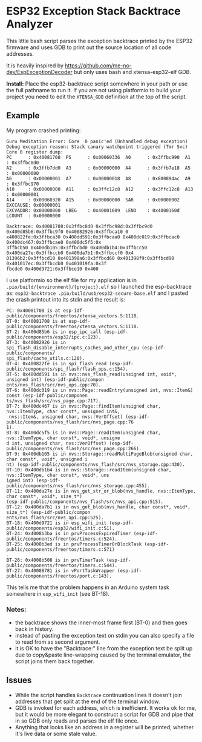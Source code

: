 ESP32 Exception Stack Backtrace Analyzer
========================================

This little bash script parses the exception backtrace printed by the ESP32 firmware
and uses GDB to print out the source location of all code addresses.

It is heavily inspired by https://github.com/me-no-dev/EspExceptionDecoder but only uses
bash and xtensa-esp32-elf GDB.

__Install:__ Place the esp32-backtrace script somewhere in your path or use the full pathname to run
it. If you are not using platformio to build your project you need to edit the `XTENSA_GDB`
definition at the top of the script.

Example
-------
My program crashed printing:
```
Guru Meditation Error: Core  0 panic'ed (Unhandled debug exception)
Debug exception reason: Stack canary watchpoint triggered (Tmr Svc)
Core 0 register dump:
PC      : 0x40081708  PS      : 0x00060336  A0      : 0x3ffbc990  A1      : 0x3ffbc8d0
A2      : 0x3ffb7dd0  A3      : 0x00000000  A4      : 0x3ffb7e18  A5      : 0x00000000
A6      : 0x00000001  A7      : 0x00000018  A8      : 0x800894ac  A9      : 0x3ffbc970
A10     : 0x00000000  A11     : 0x3ffc12c8  A12     : 0x3ffc12c8  A13     : 0x00000001
A14     : 0x00060320  A15     : 0x00000000  SAR     : 0x00000002  EXCCAUSE: 0x00000001
EXCVADDR: 0x00000000  LBEG    : 0x40001609  LEND    : 0x4000160d  LCOUNT  : 0x00000000

Backtrace: 0x40081708:0x3ffbc8d0 0x3ffbc98d:0x3ffbc9d0 0x400d85b6:0x3ffbc9f0 0x40082926:0x3ffbca10 0
x400822fe:0x3ffbca30 0x400dd591:0x3ffbcaa0 0x400dc019:0x3ffbcac0 0x400dc467:0x3ffbcae0 0x400dc5f5:0x
3ffbcb50 0x400db105:0x3ffbcbd0 0x400db1b4:0x3ffbcc50 0x400da27e:0x3ffbccb0 0x400da7b1:0x3ffbccf0 0x4
01396b2:0x3ffbcd10 0x401398a6:0x3ffbcd60 0x401398f9:0x3ffbcd90 0x401017ec:0x3ffbcdb0 0x401019fa:0x3f
fbcde0 0x400d9721:0x3ffbce10 0x400
```
I use platformio so the elf file for my application is in
`.pio/build/{environment}/{project}.elf`
so I launched the esp-backtrace as:
`esp32-backtrace .pio/build/usb/esp32-secure-base.elf`
and I pasted the crash printout into its stdin and the result is:
```
PC: 0x40081708 is at esp-idf-public/components/freertos/xtensa_vectors.S:1118.
BT-0: 0x40081708 is at esp-idf-public/components/freertos/xtensa_vectors.S:1118.
BT-2: 0x400d85b6 is in esp_ipc_call (esp-idf-public/components/esp32/ipc.c:123).
BT-3: 0x40082926 is in spi_flash_disable_interrupts_caches_and_other_cpu (esp-idf-public/components/
spi_flash/cache_utils.c:120).
BT-4: 0x400822fe is in spi_flash_read (esp-idf-public/components/spi_flash/flash_ops.c:154).
BT-5: 0x400dd591 is in nvs::nvs_flash_read(unsigned int, void*, unsigned int) (esp-idf-public/compon
ents/nvs_flash/src/nvs_ops.cpp:70).
BT-6: 0x400dc019 is in nvs::Page::readEntry(unsigned int, nvs::Item&) const (esp-idf-public/componen
ts/nvs_flash/src/nvs_page.cpp:717).
BT-7: 0x400dc467 is in nvs::Page::findItem(unsigned char, nvs::ItemType, char const*, unsigned int&,
 nvs::Item&, unsigned char, nvs::VerOffset) (esp-idf-public/components/nvs_flash/src/nvs_page.cpp:76
1).
BT-8: 0x400dc5f5 is in nvs::Page::readItem(unsigned char, nvs::ItemType, char const*, void*, unsigne
d int, unsigned char, nvs::VerOffset) (esp-idf-public/components/nvs_flash/src/nvs_page.cpp:266).
BT-9: 0x400db105 is in nvs::Storage::readMultiPageBlob(unsigned char, char const*, void*, unsigned i
nt) (esp-idf-public/components/nvs_flash/src/nvs_storage.cpp:430).
BT-10: 0x400db1b4 is in nvs::Storage::readItem(unsigned char, nvs::ItemType, char const*, void*, uns
igned int) (esp-idf-public/components/nvs_flash/src/nvs_storage.cpp:455).
BT-11: 0x400da27e is in nvs_get_str_or_blob(nvs_handle, nvs::ItemType, char const*, void*, size_t*)
(esp-idf-public/components/nvs_flash/src/nvs_api.cpp:515).
BT-12: 0x400da7b1 is in nvs_get_blob(nvs_handle, char const*, void*, size_t*) (esp-idf-public/compon
ents/nvs_flash/src/nvs_api.cpp:525).
BT-18: 0x400d9721 is in esp_wifi_init (esp-idf-public/components/esp32/wifi_init.c:51).
BT-24: 0x4008b3ba is in prvProcessExpiredTimer (esp-idf-public/components/freertos/timers.c:524).
BT-25: 0x4008b3ed is in prvProcessTimerOrBlockTask (esp-idf-public/components/freertos/timers.c:571)
.
BT-26: 0x4008b508 is in prvTimerTask (esp-idf-public/components/freertos/timers.c:544).
BT-27: 0x40088781 is in vPortTaskWrapper (esp-idf-public/components/freertos/port.c:143).
```
This tells me that the problem happens in an Arduino system task somewhere in
`esp_wifi_init` (see BT-18).

### Notes:
- the backtrace shows the inner-most frame first (BT-0) and then goes back in history.
- instead of pasting the exception text on stdin you can also specify a file to read from as second
  argument.
- it is OK to have the "Backtrace:" line from the exception text be split up due to copy&paste
  line-wrapping caused by the terminal emulator, the script joins them back together.

Issues
------
- While the script handles `Backtrace` continuation lines it doesn't join addresses that get split
  at the end of the terminal window.
- GDB is invoked for each address, which is inefficient. It works ok for me, but it would be more
  elegant to construct a script for GDB and pipe that in so GDB only reads and parses the elf file
  once.
- Anything that looks like an address in a register will be printed, whether it's live data or some
  stale value.
